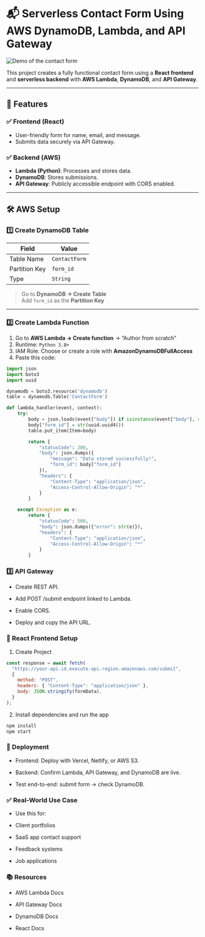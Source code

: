# 📬 Serverless Contact Form Using AWS DynamoDB, Lambda, and API Gateway

![Demo of the contact form](assets/demo.gif)

This project creates a fully functional contact form using a **React frontend** and **serverless backend** with **AWS Lambda**, **DynamoDB**, and **API Gateway**.

---

## 📌 Features

### ✅ Frontend (React)

- User-friendly form for name, email, and message.
- Submits data securely via API Gateway.

### ✅ Backend (AWS)

- **Lambda (Python)**: Processes and stores data.
- **DynamoDB**: Stores submissions.
- **API Gateway**: Publicly accessible endpoint with CORS enabled.

---

## 🛠️ AWS Setup

### 1️⃣ Create DynamoDB Table

| Field         | Value         |
| ------------- | ------------- |
| Table Name    | `ContactForm` |
| Partition Key | `form_id`     |
| Type          | `String`      |

> Go to **DynamoDB → Create Table**  
> Add `form_id` as the **Partition Key**

---

### 2️⃣ Create Lambda Function

1. Go to **AWS Lambda → Create function** → “Author from scratch”
2. Runtime: `Python 3.8+`
3. IAM Role: Choose or create a role with **AmazonDynamoDBFullAccess**
4. Paste this code:

```python
import json
import boto3
import uuid

dynamodb = boto3.resource('dynamodb')
table = dynamodb.Table('ContactForm')

def lambda_handler(event, context):
    try:
        body = json.loads(event["body"]) if isinstance(event["body"], str) else event["body"]
        body["form_id"] = str(uuid.uuid4())
        table.put_item(Item=body)

        return {
            "statusCode": 200,
            "body": json.dumps({
                "message": "Data stored successfully!",
                "form_id": body["form_id"]
            }),
            "headers": {
                "Content-Type": "application/json",
                "Access-Control-Allow-Origin": "*"
            }
        }

    except Exception as e:
        return {
            "statusCode": 500,
            "body": json.dumps({"error": str(e)}),
            "headers": {
                "Content-Type": "application/json",
                "Access-Control-Allow-Origin": "*"
            }
        }
```

### 3️⃣ API Gateway

- Create REST API.

- Add POST /submit endpoint linked to Lambda.

- Enable CORS.

- Deploy and copy the API URL.

### 🎨 React Frontend Setup

1. Create Project

```js
const response = await fetch(
  "https://your-api-id.execute-api.region.amazonaws.com/submit",
  {
    method: "POST",
    headers: { "Content-Type": "application/json" },
    body: JSON.stringify(formData),
  }
);
```

2. Install dependencies and run the app

```bash
npm install
npm start
```

### 🚀 Deployment

- Frontend: Deploy with Vercel, Netlify, or AWS S3.

- Backend: Confirm Lambda, API Gateway, and DynamoDB are live.

- Test end-to-end: submit form → check DynamoDB.

### ✅ Real-World Use Case

- Use this for:

- Client portfolios

- SaaS app contact support

- Feedback systems

- Job applications

### 📚 Resources

- AWS Lambda Docs

- API Gateway Docs

- DynamoDB Docs

- React Docs
